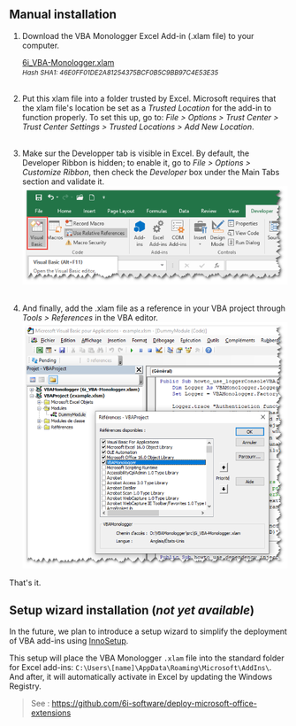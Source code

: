 ## Manual installation

1. Download the VBA Monologger Excel Add-in (.xlam file) to your computer.

    [6i_VBA-Monologger.xlam](https://github.com/6i-software/vba-monologger/raw/refs/heads/main/src/6i_VBA-Monologger.xlam)<br/>
    <small>*Hash SHA1: 46E0FF01DE2A81254375BCF0B5C9BB97C4E53E35*</small><br/><br/>

2. Put this xlam file into a folder trusted by Excel. Microsoft requires that the xlam file's location be set as a *Trusted Location* for the add-in to function properly. To set this up, go to: *File > Options > Trust Center > Trust Center Settings > Trusted Locations > Add New Location*.<br/><br/>

3. Make sur the Developper tab is visible in Excel. By default, the Developer Ribbon is hidden; to enable it, go to *File > Options > Customize Ribbon*, then check the *Developer* box under the Main Tabs section and validate it.
   <br/>
   ![excel_developer_tab.png](excel_developer_tab.png)<br/><br/>
 
4. And finally, add the .xlam file as a reference in your VBA project through *Tools > References* in the VBA editor.
    <br/>
    ![excel_reference_vbamonologger.png](excel_reference_vbamonologger.png)

That's it.



## Setup wizard installation (*not yet available*)

In the future, we plan to introduce a setup wizard to simplify the deployment of VBA add-ins using [InnoSetup](https://jrsoftware.org/isinfo.php). 

This setup will place the VBA Monologger `.xlam` file into the standard folder for Excel add-ins: `C:\Users\[name]\AppData\Roaming\Microsoft\AddIns\`. And after, it will automatically activate in Excel by updating the Windows Registry.

> See : https://github.com/6i-software/deploy-microsoft-office-extensions  

